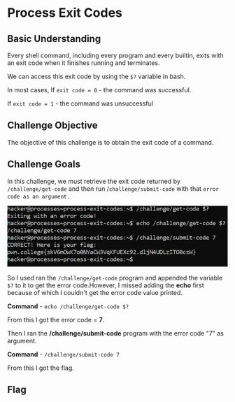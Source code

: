 # Process Exit Codes

## Basic Understanding

Every shell command, including every program and every builtin, exits with an exit code when it finishes running and terminates.

We can access this exit code by using the `$?`  variable in bash. 

In most cases, If `exit code = 0` -  the command was successful.

If `exit code = 1` - the command was unsuccessful


## Challenge Objective 

The objective of this challenge is to obtain the 
exit code of a command.

## Challenge Goals

In this challenge, we must retrieve the exit code returned by `/challenge/get-code` and then run /`challenge/submit-code` with that `error code as an argument.`

![Error in loading image](image-10.png)

So I used ran the `/challenge/get-code` program and appended the variable `$?` to it to get the error code.However, I missed adding the **echo** first because of which I couldn't get the error code value printed.

**Command** - `echo /challenge/get-code $?`

From this I got the error code = **7**.

Then I ran the **/challenge/submit-code** program with the error code "7" as argument.

**Command** - `/challenge/submit-code 7`

From  this I got the flag.

## Flag



